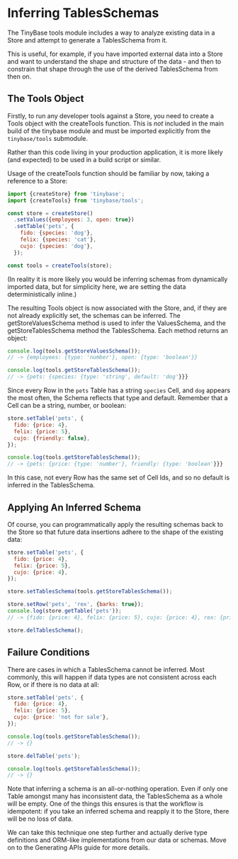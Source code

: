 # Inferring TablesSchemas

The TinyBase tools module includes a way to analyze existing data in a Store and
attempt to generate a TablesSchema from it.

This is useful, for example, if you have imported external data into a Store and
want to understand the shape and structure of the data - and then to constrain
that shape through the use of the derived TablesSchema from then on.

## The Tools Object

Firstly, to run any developer tools against a Store, you need to create a Tools
object with the createTools function. This is _not_ included in the main build
of the tinybase module and must be imported explicitly from the `tinybase/tools`
submodule.

Rather than this code living in your production application, it is more likely
(and expected) to be used in a build script or similar.

Usage of the createTools function should be familiar by now, taking a reference
to a Store:

```js
import {createStore} from 'tinybase';
import {createTools} from 'tinybase/tools';

const store = createStore()
  .setValues({employees: 3, open: true})
  .setTable('pets', {
    fido: {species: 'dog'},
    felix: {species: 'cat'},
    cujo: {species: 'dog'},
  });

const tools = createTools(store);
```

(In reality it is more likely you would be inferring schemas from dynamically
imported data, but for simplicity here, we are setting the data
deterministically inline.)

The resulting Tools object is now associated with the Store, and, if they are
not already explicitly set, the schemas can be inferred. The
getStoreValuesSchema method is used to infer the ValuesSchema, and the
getStoreTablesSchema method the TablesSchema. Each method returns an object:

```js
console.log(tools.getStoreValuesSchema());
// -> {employees: {type: 'number'}, open: {type: 'boolean'}}

console.log(tools.getStoreTablesSchema());
// -> {pets: {species: {type: 'string', default: 'dog'}}}
```

Since every Row in the `pets` Table has a string `species` Cell, and `dog`
appears the most often, the Schema reflects that type and default. Remember that
a Cell can be a string, number, or boolean:

```js
store.setTable('pets', {
  fido: {price: 4},
  felix: {price: 5},
  cujo: {friendly: false},
});

console.log(tools.getStoreTablesSchema());
// -> {pets: {price: {type: 'number'}, friendly: {type: 'boolean'}}}
```

In this case, not every Row has the same set of Cell Ids, and so no default is
inferred in the TablesSchema.

## Applying An Inferred Schema

Of course, you can programmatically apply the resulting schemas back to the
Store so that future data insertions adhere to the shape of the existing data:

```js
store.setTable('pets', {
  fido: {price: 4},
  felix: {price: 5},
  cujo: {price: 4},
});

store.setTablesSchema(tools.getStoreTablesSchema());

store.setRow('pets', 'rex', {barks: true});
console.log(store.getTable('pets'));
// -> {fido: {price: 4}, felix: {price: 5}, cujo: {price: 4}, rex: {price: 4}}

store.delTablesSchema();
```

## Failure Conditions

There are cases in which a TablesSchema cannot be inferred. Most commonly, this
will happen if data types are not consistent across each Row, or if there is no
data at all:

```js
store.setTable('pets', {
  fido: {price: 4},
  felix: {price: 5},
  cujo: {price: 'not for sale'},
});

console.log(tools.getStoreTablesSchema());
// -> {}

store.delTable('pets');

console.log(tools.getStoreTablesSchema());
// -> {}
```

Note that inferring a schema is an all-or-nothing operation. Even if only one
Table amongst many has inconsistent data, the TablesSchema as a whole will be
empty. One of the things this ensures is that the workflow is idempotent: if you
take an inferred schema and reapply it to the Store, there will be no loss of
data.

We can take this technique one step further and actually derive type definitions
and ORM-like implementations from our data or schemas. Move on to the
Generating APIs guide for more details.
